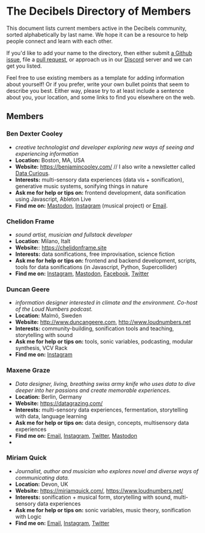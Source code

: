 # The Decibels Directory of Members

This document lists current members active in the Decibels community, sorted alphabetically by last name. We hope it can be a resource to help people connect and learn with each other. 

If you'd like to add your name to the directory, then either submit [a Github issue](https://github.com/Decibels-Sonification/sonification-resources/issues), file a [pull request](https://github.com/Decibels-Sonification/sonification-resources/pulls), or approach us in our [Discord](http://decibels.community) server and we can get you listed.

Feel free to use existing members as a template for adding information about yourself! Or if you prefer, write your own bullet points that seem to describe you best. Either way, please try to at least include a sentence about you, your location, and some links to find you elsewhere on the web.

## Members

### Ben Dexter Cooley
- *creative technologist and developer exploring new ways of seeing and experiencing information*
- **Location:** Boston, MA, USA
- **Website:** https://benjamincooley.com/ // I also write a newsletter called [Data Curious](https://datacurious.substack.com/).
- **Interests:** multi-sensory data experiences (data vis + sonification), generative music systems, sonifying things in nature
- **Ask me for help or tips on:** frontend development, data sonification using Javascript, Ableton Live
- **Find me on:** [Mastodon](https://vis.social/@bendexter), [Instagram](https://www.instagram.com/st.silva.music/) (musical project) or [Email](mailto:benjamincooley94@gmail.com).


### Chelidon Frame
- *sound artist, musician and fullstack developer*
- **Location**: Milano, Italt
- **Website:**: https://chelidonframe.site
- **Interests:** data sonifications, free improvisation, science fiction
- **Ask me for help or tips on:** frontend and backend development, scripts, tools for data sonifications (in Javascript, Python, Supercollider)
- **Find me on:** [Instagram](https://www.instagram.com/chelidonframe/), [Mastodon](https://mastodon.uno/@chelidonframe), [Facebook](https://www.facebook.com/ChelidonFrame), [Twitter](https://twitter.com/chelidonframe/)

### Duncan Geere
- *information designer interested in climate and the environment. Co-host of the Loud Numbers podcast.*
- **Location:** Malmö, Sweden
- **Website:** http://www.duncangeere.com, http://www.loudnumbers.net
- **Interests:** community-building, sonification tools and teaching, storytelling with sound
- **Ask me for help or tips on:** tools, sonic variables, podcasting, modular synthesis, VCV Rack
- **Find me on:** [Instagram](http://instagram.com/duncan_geere) 

### Maxene Graze
- *Data designer, living, breathing swiss army knife who uses data to dive deeper into her passions and create memorable experiences.*
- **Location:** Berlin, Germany
- **Website:** https://datagrazing.com/
- **Interests:** multi-sensory data experiences, fermentation, storytelling with data, language learning
- **Ask me for help or tips on:** data design, concepts, multisensory data experiences
- **Find me on:** [Email](mailto:maxene.graze@gmail.com), [Instagram](https://www.instagram.com/datagrazing/), [Twitter](https://twitter.com/max_graze), [Mastodon](https://vis.social/@datagrazing)
- 
### Miriam Quick
- *Journalist, author and musician who explores novel and diverse ways of communicating data.*
- **Location:** Devon, UK
- **Website:** https://miriamquick.com/, https://www.loudnumbers.net/
- **Interests:** sonification + musical form, storytelling with sound, multi-sensory data experiences
- **Ask me for help or tips on:** sonic variables, music theory, sonification with Logic
- **Find me on:** [Email](mailto:miriamquick@gmail.com), [Instagram](https://www.instagram.com/miriam_quick/), [Twitter](https://twitter.com/miriamquick)
